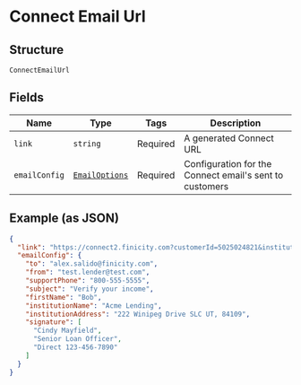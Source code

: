 
# Connect Email Url

## Structure

`ConnectEmailUrl`

## Fields

| Name | Type | Tags | Description |
|  --- | --- | --- | --- |
| `link` | `string` | Required | A generated Connect URL |
| `emailConfig` | [`EmailOptions`](../../doc/models/email-options.md) | Required | Configuration for the Connect email's sent to customers |

## Example (as JSON)

```json
{
  "link": "https://connect2.finicity.com?customerId=5025024821&institutionId=102105&origin=url&partnerId=2445583925753&signature=b5667164db7a9a0007b59267785c996ca3bc9ce97f2e72c98099cead76edfad9&timestamp=1648050761908&ttl=1648057961908&type=lite&webhookContentType=application%2Fjson",
  "emailConfig": {
    "to": "alex.salido@finicity.com",
    "from": "test.lender@test.com",
    "supportPhone": "800-555-5555",
    "subject": "Verify your income",
    "firstName": "Bob",
    "institutionName": "Acme Lending",
    "institutionAddress": "222 Winipeg Drive SLC UT, 84109",
    "signature": [
      "Cindy Mayfield",
      "Senior Loan Officer",
      "Direct 123-456-7890"
    ]
  }
}
```

